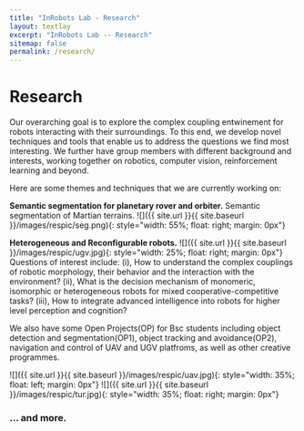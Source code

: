 ```yaml
---
title: "InRobots Lab - Research"
layout: textlay
excerpt: "InRobots Lab -- Research"
sitemap: false
permalink: /research/
---
```


# Research

Our overarching goal is to explore the complex coupling entwinement for robots interacting with their surroundings. To this end, we develop novel techniques and tools that enable us to address the questions we find most interesting. We further have group members with different background and interests, working together on robotics, computer vision, reinforcement learning and beyond.

Here are some themes and techniques that we are currently working on:

**Semantic segmentation for planetary rover and orbiter.**
Semantic segmentation of Martian terrains.
![]({{ site.url }}{{ site.baseurl }}/images/respic/seg.png){: style="width: 55%; float: right; margin: 0px"}

**Heterogeneous and Reconfigurable robots.** ![]({{ site.url }}{{ site.baseurl }}/images/respic/ugv.jpg){: style="width: 25%; float: right; margin: 0px"}
Questions of interest include: (i), How to understand the complex couplings of robotic morphology, their behavior and the interaction with the environment? (ii), What is the decision mechanism of monomeric, isomorphic or heterogeneous robots for mixed cooperative-competitive tasks? (iii), How to integrate advanced intelligence into robots for higher level perception and cognition?

We also have some Open Projects(OP) for Bsc students including object detection and segmentation(OP1), object tracking and avoidance(OP2), navigation and control of UAV and UGV platfroms, as well as other creative programmes.

![]({{ site.url }}{{ site.baseurl }}/images/respic/uav.jpg){: style="width: 35%; float: left; margin: 0px"}
![]({{ site.url }}{{ site.baseurl }}/images/respic/tur.jpg){: style="width: 35%; float: right; margin: 0px"}
### ... and more.
